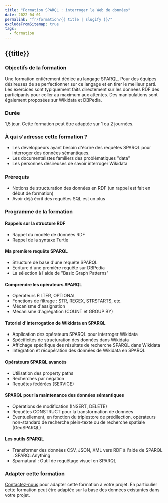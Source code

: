 ```yaml
---
title: "Formation SPARQL : interroger le Web de données"
date: 2022-04-01
permalink: "fr/formation/{{ title | slugify }}/"
excludeFromSitemap: true
tags:
  - formation
---
```


## {{title}}

### Objectifs de la formation

Une formation entièrement dédiée au langage SPARQL. Pour des équipes désireuses de se perfectionner sur ce langage et en tirer le meilleur parti. Les exercices sont typiquement faits directement sur les données RDF des participants pour coller au maximum aux attentes. Des manipulations sont également proposées sur Wikidata et DBPedia.


### Durée

1,5 jour. Cette formation peut être adaptée sur 1 ou 2 journées.

### À qui s'adresse cette formation ?

- Les développeurs ayant besoin d'écrire des requêtes SPARQL pour interroger des données sémantiques.
- Les documentalistes familiers des problématiques "data"
- Les personnes désireuses de savoir interroger Wikidata

### Prérequis

- Notions de structuration des données en RDF (un rappel est fait en début de formation)
- Avoir déjà écrit des requêtes SQL est un plus

### Programme de la formation

#### Rappels sur la structure RDF

- Rappel du modèle de données RDF
- Rappel de la syntaxe Turtle

#### Ma première requête SPARQL

- Structure de base d'une requête SPARQL
- Écriture d'une première requête sur DBPedia
- La sélection à l'aide de "Basic Graph Patterns"

#### Comprendre les opérateurs SPARQL

- Opérateurs FILTER, OPTIONAL
- Fonctions de filtrage : STR, REGEX, STRSTARTS, etc.
- Mécanisme d'assignation
- Mécanisme d'agrégation (COUNT et GROUP BY)

#### Tutoriel d'interrogation de Wikidata en SPARQL

- Application des opérateurs SPARQL pour interroger Wikidata
- Spécificités de structuration des données dans Wikidata
- Affichage spécifique des résultats de recherche SPARQL dans Wikidata
- Intégration et récupération des données de Wikidata en SPARQL

#### Opérateurs SPARQL avancés

- Utilisation des property paths
- Recherches par négation 
- Requêtes fédérées (SERVICE)

#### SPARQL pour la maintenance des données sémantiques

- Opérations de modification (INSERT, DELETE)
- Requêtes CONSTRUCT pour la transformation de données
- Éventuellement, en fonction du triplestore de prédilection, opérateurs non-standard de recherche plein-texte ou de recherche spatiale (GeoSPARQL)

#### Les outils SPARQL

- Transformer des données CSV, JSON, XML vers RDF à l'aide de SPARQL : SPARQLAnything
- Sparnatural : Outil de requêtage visuel en SPARQL


### Adapter cette formation

[Contactez-nous](https://sparna.fr/contact/) pour adapter cette formation à votre projet. En particulier cette formation peut être adaptée sur la base des données existantes dans votre projet.

